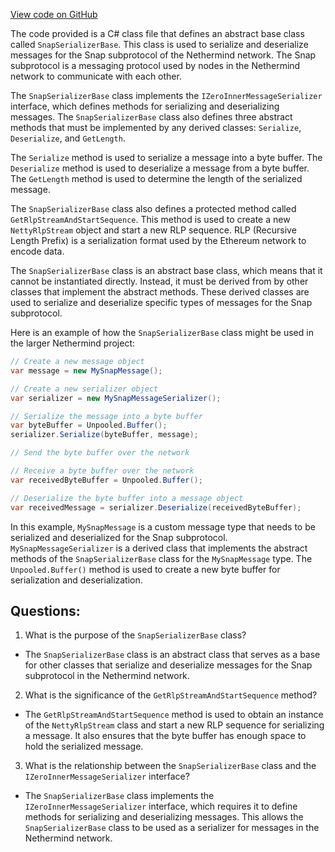 [View code on GitHub](https://github.com/NethermindEth/nethermind/src/Nethermind/Nethermind.Network/P2P/Subprotocols/Snap/Messages/SnapSerializerBase.cs)

The code provided is a C# class file that defines an abstract base class called `SnapSerializerBase`. This class is used to serialize and deserialize messages for the Snap subprotocol of the Nethermind network. The Snap subprotocol is a messaging protocol used by nodes in the Nethermind network to communicate with each other.

The `SnapSerializerBase` class implements the `IZeroInnerMessageSerializer` interface, which defines methods for serializing and deserializing messages. The `SnapSerializerBase` class also defines three abstract methods that must be implemented by any derived classes: `Serialize`, `Deserialize`, and `GetLength`.

The `Serialize` method is used to serialize a message into a byte buffer. The `Deserialize` method is used to deserialize a message from a byte buffer. The `GetLength` method is used to determine the length of the serialized message.

The `SnapSerializerBase` class also defines a protected method called `GetRlpStreamAndStartSequence`. This method is used to create a new `NettyRlpStream` object and start a new RLP sequence. RLP (Recursive Length Prefix) is a serialization format used by the Ethereum network to encode data.

The `SnapSerializerBase` class is an abstract base class, which means that it cannot be instantiated directly. Instead, it must be derived from by other classes that implement the abstract methods. These derived classes are used to serialize and deserialize specific types of messages for the Snap subprotocol.

Here is an example of how the `SnapSerializerBase` class might be used in the larger Nethermind project:

```csharp
// Create a new message object
var message = new MySnapMessage();

// Create a new serializer object
var serializer = new MySnapMessageSerializer();

// Serialize the message into a byte buffer
var byteBuffer = Unpooled.Buffer();
serializer.Serialize(byteBuffer, message);

// Send the byte buffer over the network

// Receive a byte buffer over the network
var receivedByteBuffer = Unpooled.Buffer();

// Deserialize the byte buffer into a message object
var receivedMessage = serializer.Deserialize(receivedByteBuffer);
```

In this example, `MySnapMessage` is a custom message type that needs to be serialized and deserialized for the Snap subprotocol. `MySnapMessageSerializer` is a derived class that implements the abstract methods of the `SnapSerializerBase` class for the `MySnapMessage` type. The `Unpooled.Buffer()` method is used to create a new byte buffer for serialization and deserialization.
## Questions: 
 1. What is the purpose of the `SnapSerializerBase` class?
- The `SnapSerializerBase` class is an abstract class that serves as a base for other classes that serialize and deserialize messages for the Snap subprotocol in the Nethermind network.

2. What is the significance of the `GetRlpStreamAndStartSequence` method?
- The `GetRlpStreamAndStartSequence` method is used to obtain an instance of the `NettyRlpStream` class and start a new RLP sequence for serializing a message. It also ensures that the byte buffer has enough space to hold the serialized message.

3. What is the relationship between the `SnapSerializerBase` class and the `IZeroInnerMessageSerializer` interface?
- The `SnapSerializerBase` class implements the `IZeroInnerMessageSerializer` interface, which requires it to define methods for serializing and deserializing messages. This allows the `SnapSerializerBase` class to be used as a serializer for messages in the Nethermind network.